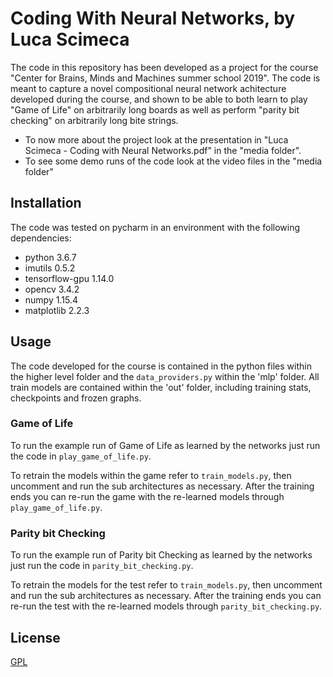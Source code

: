 # Coding With Neural Networks, by Luca Scimeca

The code in this repository has been developed as a project for the course "Center for Brains, Minds and Machines summer school 2019". 
The code is meant to capture a novel compositional neural network achitecture developed during the course, and shown to be able to both learn to play "Game of Life" on arbitrarily long boards as well as perform "parity bit checking" on arbitrarily long bite strings.

* To now more about the project look at the presentation in "Luca Scimeca - Coding with Neural Networks.pdf" in the "media folder".
* To see some demo runs of the code look at the video files in the "media folder"

## Installation

The code was tested on pycharm in an environment with the following dependencies:

* python 3.6.7
* imutils 0.5.2
* tensorflow-gpu 1.14.0
* opencv 3.4.2
* numpy 1.15.4
* matplotlib 2.2.3


## Usage

The code developed for the course is contained in the python files within the higher level folder and the `data_providers.py` within the 'mlp' folder.
All train models are contained within the 'out' folder, including training stats, checkpoints and frozen graphs. 

### Game of Life

To run the example run of Game of Life as learned by the networks just run the code in `play_game_of_life.py`.

To retrain the models within the game refer to `train_models.py`, then uncomment and run the sub architectures as necessary. After the training ends you can re-run the game with the re-learned models through `play_game_of_life.py`.


### Parity bit Checking

To run the example run of Parity bit Checking as learned by the networks just run the code in `parity_bit_checking.py`.

To retrain the models for the test refer to `train_models.py`, then uncomment and run the sub architectures as necessary. After the training ends you can re-run the test with the re-learned models through `parity_bit_checking.py`.



## License
[GPL](https://www.gnu.org/licenses/#GPL)
